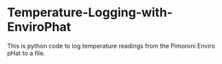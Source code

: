 # Temperature-Logging-with-EnviroPhat
This is python code to log temperature readings from the Pimoroni Enviro pHat to a file.
